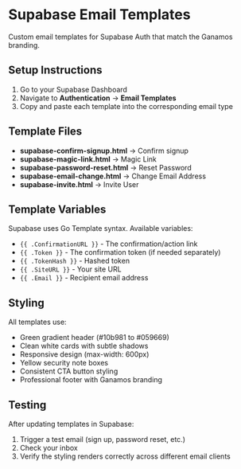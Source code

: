 # Supabase Email Templates

Custom email templates for Supabase Auth that match the Ganamos branding.

## Setup Instructions

1. Go to your Supabase Dashboard
2. Navigate to **Authentication** → **Email Templates**
3. Copy and paste each template into the corresponding email type

## Template Files

- **supabase-confirm-signup.html** → Confirm signup
- **supabase-magic-link.html** → Magic Link  
- **supabase-password-reset.html** → Reset Password
- **supabase-email-change.html** → Change Email Address
- **supabase-invite.html** → Invite User

## Template Variables

Supabase uses Go Template syntax. Available variables:
- `{{ .ConfirmationURL }}` - The confirmation/action link
- `{{ .Token }}` - The confirmation token (if needed separately)
- `{{ .TokenHash }}` - Hashed token
- `{{ .SiteURL }}` - Your site URL
- `{{ .Email }}` - Recipient email address

## Styling

All templates use:
- Green gradient header (#10b981 to #059669)
- Clean white cards with subtle shadows
- Responsive design (max-width: 600px)
- Yellow security note boxes
- Consistent CTA button styling
- Professional footer with Ganamos branding

## Testing

After updating templates in Supabase:
1. Trigger a test email (sign up, password reset, etc.)
2. Check your inbox
3. Verify the styling renders correctly across different email clients
